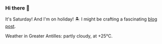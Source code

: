 ### Hi there :wave:

It's Saturday! And I'm on holiday! :desert_island: I might be crafting a fascinating [blog post](https://benjaminwuethrich.dev).

Weather in Greater Antilles: partly cloudy, at +25°C.
